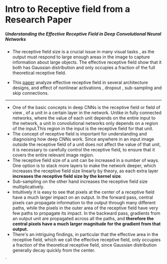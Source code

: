 
<!-- ---
layout: post
title: "Intro to Receptive field from a Research Paper"
author: "Karthik"
categories: journal
tags: [documentation,sample]
---
 -->

# Intro to Receptive field from a Research Paper



##### Understanding the Effective Receptive Field in Deep Convolutional Neural Networks



- The receptive field size is a crucial issue in many visual tasks , as the output must respond to large enough areas in the image to capture information about large objects. The effective receptive field show that it both has Gaussian distribution and only occupies a fraction of the full theoretical receptive field.

- This [paper](http://www.cs.toronto.edu/~wenjie/papers/nips16/top.pdf) analyze effective receptive field in several architecture designs, and effect of nonlinear activations , dropout , sub-sampling and skip connections.

---

- One of the basic concepts in deep CNNs is the receptive field or field of view , of a unit in a certain layer in the network. Unlike in fully connected networks, where the value of each unit depends on the entire input to the network, a unit in convolutional networks only depends on a region of the input.This region in the input is the receptive field for that unit.
- The concept of receptive field is important for understanding and diagnoising how deep CNNs work. Since anywhere in an input image outside the receptive field of a unit does not affect the value of that unit, it is necessary to carefully control the receptive field, to ensure that it covers the entire relevant image region.
- The receptive field size of a unit can be increased in a number of ways. One option is to stack more layers to make the network deeper, which increases the receptive field size linearly by theory, as each extra layer **increases the receptive field size by the kernel size**.
- Sub-sampling on the other hand increases the receptive field size multiplicatively.
- Intuitively it is easy to see that pixels at the center of a receptive field have a much larger impact on an output. In the forward pass, central pixels can propagate information to the output through many different paths, while the pixels in the outer area of the receptive field have very few paths to propagate its impact. In the backward pass, gradients from an output unit are propagated across all the paths, and **therefore the central pixels have a much larger magnitude for the gradient from that output.**
- There's an intriguing findings, in particular that the effective area in the receptive field, which we call the effective receptive field, only occupies a fraction of the theoretical receptive field, since Gaussian distribution generally decay quickly from the center.

`


